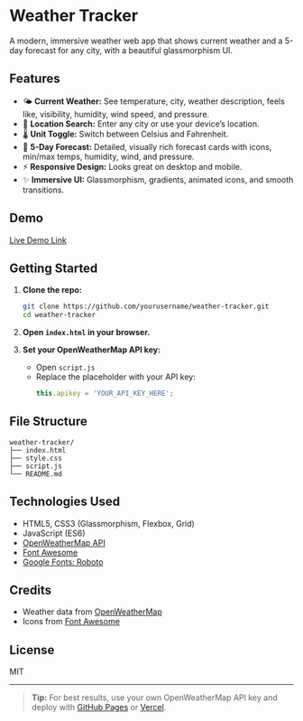 # Weather Tracker

A modern, immersive weather web app that shows current weather and a 5-day forecast for any city, with a beautiful glassmorphism UI.



## Features

- 🌤️ **Current Weather:** See temperature, city, weather description, feels like, visibility, humidity, wind speed, and pressure.
- 📍 **Location Search:** Enter any city or use your device’s location.
- 🌡️ **Unit Toggle:** Switch between Celsius and Fahrenheit.
- 📅 **5-Day Forecast:** Detailed, visually rich forecast cards with icons, min/max temps, humidity, wind, and pressure.
- ⚡ **Responsive Design:** Looks great on desktop and mobile.
- ✨ **Immersive UI:** Glassmorphism, gradients, animated icons, and smooth transitions.

## Demo

[Live Demo Link](https://weather-tracker-web-application.vercel.app/) <!-- Add your GitHub Pages or deployment link here -->

## Getting Started

1. **Clone the repo:**
    ```sh
    git clone https://github.com/yourusername/weather-tracker.git
    cd weather-tracker
    ```

2. **Open `index.html` in your browser.**

3. **Set your OpenWeatherMap API key:**
    - Open `script.js`
    - Replace the placeholder with your API key:
      ```js
      this.apikey = 'YOUR_API_KEY_HERE';
      ```

## File Structure

```
weather-tracker/
├── index.html
├── style.css
├── script.js
└── README.md
```

## Technologies Used

- HTML5, CSS3 (Glassmorphism, Flexbox, Grid)
- JavaScript (ES6)
- [OpenWeatherMap API](https://openweathermap.org/api)
- [Font Awesome](https://fontawesome.com/)
- [Google Fonts: Roboto](https://fonts.google.com/specimen/Roboto)

## Credits

- Weather data from [OpenWeatherMap](https://openweathermap.org/)
- Icons from [Font Awesome](https://fontawesome.com/)

## License

MIT

---

> **Tip:** For best results, use your own OpenWeatherMap API key and deploy with [GitHub Pages](https://pages.github.com/) or [Vercel](https://vercel.com/).
